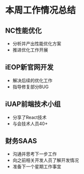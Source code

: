 # 本周工作情况总结

## NC性能优化
- 分析并产出性能优化方案
- 推进优化工作开展

## iEOP新官网开发
- 解决后续的优化工作
- 指导修复部分BUG

## iUAP前端技术小组
- 分享了React技术
- 与会技术人员40+

## 财务SAAS
- 沟通并思考下一步工作
- 向之前相关开发人员了解开发情况
- 准备下一个星期工作事宜
